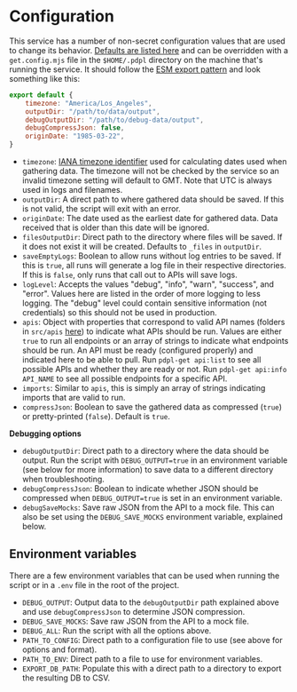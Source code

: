 # Configuration

This service has a number of non-secret configuration values that are used to change its behavior. [Defaults are listed here](https://github.com/PersonalDataPipeline/data-getter/blob/main/src/utils/config.ts#L40) and can be overridden with a `get.config.mjs` file in the `$HOME/.pdpl` directory on the machine that's running the service. It should follow the [ESM export pattern](https://nodejs.org/api/esm.html#introduction) and look something like this:

```js
export default {
	timezone: "America/Los_Angeles",
	outputDir: "/path/to/data/output",
	debugOutputDir: "/path/to/debug-data/output",
	debugCompressJson: false,
	originDate: "1985-03-22",
}
```

- `timezone`: [IANA timezone identifier](https://en.wikipedia.org/wiki/List_of_tz_database_time_zones) used for calculating dates used when gathering data. The timezone will not be checked by the service so an invalid timezone setting will default to GMT. Note that UTC is always used in logs and filenames. 
- `outputDir`: A direct path to where gathered data should be saved. If this is not valid, the script will exit with an error.
- `originDate`: The date used as the earliest date for gathered data. Data received that is older than this date will be ignored.
- `filesOutputDir`: Direct path to the directory where files will be saved. If it does not exist it will be created. Defaults to `_files` in `outputDir`.
- `saveEmptyLogs`: Boolean to allow runs without log entries to be saved. If this is `true`, all runs will generate a log file in their respective directories. If this is `false`, only runs that call out to APIs will save logs.
- `logLevel`: Accepts the values "debug", "info", "warn", "success", and "error". Values here are listed in the order of more logging to less logging. The "debug" level could contain sensitive information (not credentials) so this should not be used in production.
- `apis`: Object with properties that correspond to valid API names (folders in `src/apis` [here](https://github.com/PersonalDataPipeline/pdpl-get/tree/main/src/apis)) to indicate what APIs should be run. Values are either `true` to run all endpoints or an array of strings to indicate what endpoints should be run. An API must be ready (configured properly) and indicated here to be able to pull. Run `pdpl-get api:list` to see all possible APIs and whether they are ready or not. Run `pdpl-get api:info API_NAME` to see all possible endpoints for a specific API.
- `imports`: Similar to `apis`, this is simply an array of strings indicating imports that are valid to run. 
- `compressJson`: Boolean to save the gathered data as compressed (`true`) or pretty-printed (`false`). Default is `true`.

**Debugging options**

- `debugOutputDir`: Direct path to a directory where the data should be output. Run the script with `DEBUG_OUTPUT=true`  in an environment variable (see below for more information) to save data to a different directory when troubleshooting.
- `debugCompressJson`: Boolean to indicate whether JSON should be compressed when `DEBUG_OUTPUT=true`  is set in an environment variable. 
- `debugSaveMocks`: Save raw JSON from the API to a mock file. This can also be set using the `DEBUG_SAVE_MOCKS` environment variable, explained below.
## Environment variables

There are a few environment variables that can be used when running the script or in a `.env` file in the root of the project. 

- `DEBUG_OUTPUT`: Output data to the `debugOutputDir` path explained above and use `debugCompressJson` to determine JSON compression.
- `DEBUG_SAVE_MOCKS`: Save raw JSON from the API to a mock file.
- `DEBUG_ALL`: Run the script with all the options above.
- `PATH_TO_CONFIG`: Direct path to a configuration file to use (see above for options and format).
- `PATH_TO_ENV`: Direct path to a file to use for environment variables.
- `EXPORT_DB_PATH`: Populate this with a direct path to a directory to export the resulting DB to CSV.
